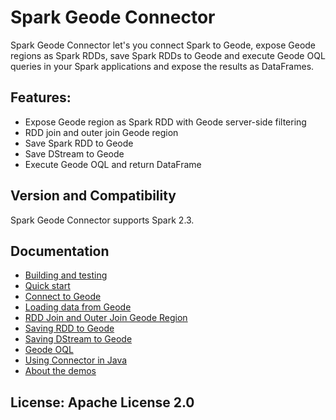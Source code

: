 # Spark Geode Connector

Spark Geode Connector let's you connect Spark to Geode, expose Geode regions as Spark 
RDDs, save Spark RDDs to Geode and execute Geode OQL queries in your Spark applications
and expose the results as DataFrames.

## Features:

 - Expose Geode region as Spark RDD with Geode server-side filtering
 - RDD join and outer join Geode region
 - Save Spark RDD to Geode
 - Save DStream to Geode
 - Execute Geode OQL and return DataFrame

## Version and Compatibility

Spark Geode Connector supports Spark 2.3.

## Documentation
 - [Building and testing](doc/1_building.md)
 - [Quick start](doc/2_quick.md)
 - [Connect to Geode](doc/3_connecting.md)
 - [Loading data from Geode](doc/4_loading.md)
 - [RDD Join and Outer Join Geode Region](doc/5_rdd_join.md)
 - [Saving RDD to Geode](doc/6_save_rdd.md)
 - [Saving DStream to Geode](doc/7_save_dstream.md)
 - [Geode OQL](doc/8_oql.md)
 - [Using Connector in Java](doc/9_java_api.md)
 - [About the demos](doc/10_demos.md)

## License: Apache License 2.0


